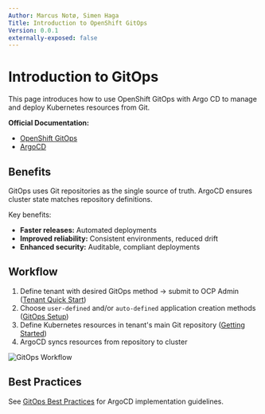 ```yaml
---
Author: Marcus Notø, Simen Haga
Title: Introduction to OpenShift GitOps
Version: 0.0.1
externally-exposed: false
---
```


# Introduction to GitOps
This page introduces how to use OpenShift GitOps with Argo CD to manage and deploy Kubernetes resources from Git. 


**Official Documentation:** 

- [OpenShift GitOps](https://docs.openshift.com/container-platform/latest/cicd/gitops/understanding-openshift-gitops.html)
- [ArgoCD](https://argo-cd.readthedocs.io/en/stable/)


## Benefits

GitOps uses Git repositories as the single source of truth. ArgoCD ensures cluster state matches repository definitions.

Key benefits:

- **Faster releases:** Automated deployments
- **Improved reliability:** Consistent environments, reduced drift
- **Enhanced security:** Auditable, compliant deployments
  

## Workflow

1. Define tenant with desired GitOps method → submit to OCP Admin ([Tenant Quick Start](../../OpenShift%20Tenants/Orderopenshift-tenant-quick-start-guide.md))
2. Choose `user-defined` and/or `auto-defined` application creation methods ([GitOps Setup](gitops-setup.md#gitops-methods))
3. Define Kubernetes resources in tenant's main Git repository ([Getting Started](gitops-setup.md#getting-started))
4. ArgoCD syncs resources from repository to cluster

![GitOps Workflow](../../img/CI-CD/GitOps.png)
## Best Practices

See [GitOps Best Practices](gitops-best-practices.md) for ArgoCD implementation guidelines.